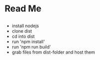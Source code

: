 # Read Me
##
* install nodejs
* clone dist
* cd into dist
* run 'npm install'
* run 'npm run build'
* grab files from dist-folder and host them
